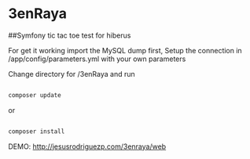 # 3enRaya
##Symfony tic tac toe test for hiberus

For get it working import the MySQL dump first, 
Setup the connection in /app/config/parameters.yml with your own parameters

Change directory for /3enRaya and run 

```bash

composer update

```
or

```bash

composer install

```

DEMO: http://jesusrodriguezp.com/3enraya/web

